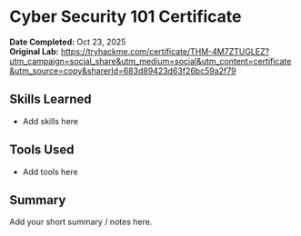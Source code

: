 # Cyber Security 101 Certificate

**Date Completed:** Oct 23, 2025  
**Original Lab:** https://tryhackme.com/certificate/THM-4M7ZTUGLEZ?utm_campaign=social_share&utm_medium=social&utm_content=certificate&utm_source=copy&sharerId=683d89423d63f26bc59a2f79

## Skills Learned
- Add skills here

## Tools Used
- Add tools here

## Summary
Add your short summary / notes here.
